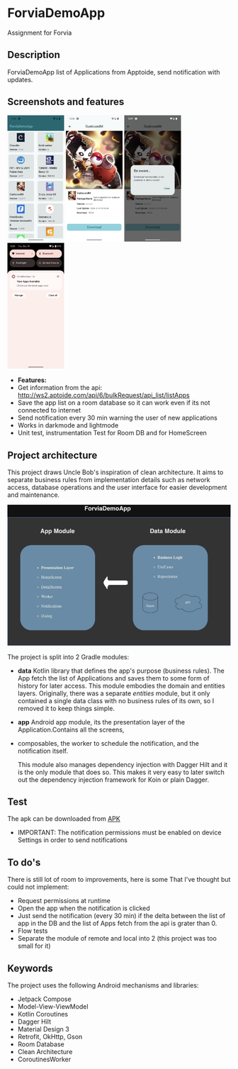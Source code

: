 # ForviaDemoApp
Assignment for Forvia 

## Description
ForviaDemoApp list of Applications from Apptoide, send notification with updates.

## Screenshots and features

<img src="./images/homeScreen.png" width=128/> <img src="./images/detailsScreen.png" width=128/> <img src="./images/detailsScreenAlert.png" width=128/> <img src="./images/notification.png" width=128/>

- **Features:**
- Get information from the api: http://ws2.aptoide.com/api/6/bulkRequest/api_list/listApps
- Save the app list on a room database so it can work even if its not connected to internet
- Send notification every 30 min warning the user of new applications
- Works in darkmode and lightmode
- Unit test, instrumentation Test for Room DB and for HomeScreen


## Project architecture

This project draws Uncle Bob's inspiration of clean architecture. It aims to separate business rules
from implementation details such as network access, database operations and the user interface for
easier development and maintenance.

<img src="./images/diagrama.png" width=512/>

The project is split into 2 Gradle modules:

- **data** Kotlin library that defines the app's purpose (business rules). The App fetch the list of
  Applications and saves them to some form of history for later access. This module embodies the
  domain and entities layers. Originally, there was a separate *entities* module, but it only
  contained a single data class with no business rules of its own, so I removed it to keep things
  simple.

- **app** Android app module, its the presentation layer of the Application.Contains all the
  screens,
- composables, the worker to schedule the notification, and the notification itself.

  This module also manages dependency injection with Dagger Hilt and it is the only module that does
  so.
  This makes it very easy to later switch out the dependency injection framework for Koin or plain
  Dagger.

## Test

The apk can be downloaded from [APK](./apk/forvia.apk)

- IMPORTANT: The notification permissions must be enabled on device Settings in order to send
  notifications

## To do's

There is still lot of room to improvements, here is some That I've thought but could not implement:

- Request permissions at runtime
- Open the app when the notification is clicked
- Just send the notification (every 30 min) if the delta between the list of app in the DB and the
  list of Apps fetch from the api is grater than 0.
- Flow tests
- Separate the module of remote and local into 2 (this project was too small for it)


## Keywords
The project uses the following Android mechanisms and libraries:
- Jetpack Compose
- Model-View-ViewModel
- Kotlin Coroutines
- Dagger Hilt
- Material Design 3
- Retrofit, OkHttp, Gson
- Room Database
- Clean Architecture
- CoroutinesWorker
